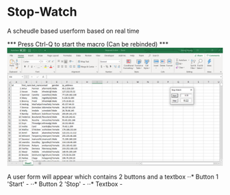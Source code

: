# Stop-Watch
A scheudle based userform based on real time

*** Press Ctrl-Q to start the macro (Can be rebinded) ***
![Screenshot1](https://github.com/jimmyhuang007/Stop-Watch/blob/master/Screenshot1.PNG)

A user form will appear which contains 2 buttons and a textbox
⋅⋅* Button 1 'Start' -
⋅⋅* Button 2 'Stop' - 
⋅⋅* Textbox - 
